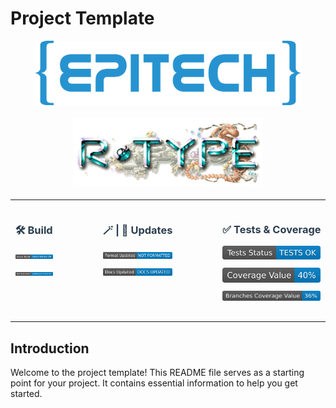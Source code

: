 # Project Template

<div align="center" style="margin-bottom: 20px;">
  <div style="display: flex; flex-direction: column; align-items: center; gap: 20px;">
    <img src="./.github/Files/Epitech_Logo.png" alt="Epitech Logo" style="width: 85%;">
    <img src="./.github/Files/R-Type_Logo.png" alt="R-Type Logo" style="width: 60%;">
  </div>
</div>

---

<div align="center" style="margin-bottom: 20px;">
  <div style="display: flex; justify-content: center; gap: 40px; flex-wrap: nowrap;">
    <div style="margin: 0 20px; text-align: center;">
      <h3 style="white-space: nowrap; color: #2c3e50;">🛠️ Build</h3>
      <div style="margin: 10px 0;"><img src="./.github/Badges/linux-build.svg" alt="Linux Build" style="width: auto;"></div>
      <div style="margin: 10px 0;"><img src="./.github/Badges/windows-build.svg" alt="Windows Build" style="width: auto;"></div>
    </div>
    <div style="margin: 0 20px; text-align: center;">
      <h3 style="white-space: nowrap; color: #2c3e50;">🪄 | 📖 Updates</h3>
      <div style="margin: 10px 0;"><img src="./.github/Badges/format-updated.svg" alt="Format Updated" style="width: auto;"></div>
      <div style="margin: 10px 0;"><img src="./.github/Badges/docs-updated.svg" alt="Docs Updated" style="width: auto;"></div>
    </div>
    <div style="margin: 0 20px; text-align: center;">
      <h3 style="white-space: nowrap; color: #2c3e50;">✅ Tests&nbsp;&amp;&nbsp;Coverage</h3>
      <div style="margin: 10px 0;"><img src="./.github/Badges/tests-status.svg" alt="Tests" style="width: auto;"></div>
      <div style="margin: 10px 0;"><img src="./.github/Badges/coverage-value.svg" alt="Coverage" style="width: auto;"></div>
      <div style="margin: 10px 0;"><img src="./.github/Badges/branches-coverage-value.svg" alt="Branches Coverage" style="width: auto;"></div>
    </div>
  </div>
</div>

---

## Introduction

Welcome to the project template! This README file serves as a starting point for your project. It contains essential information to help you get started.
